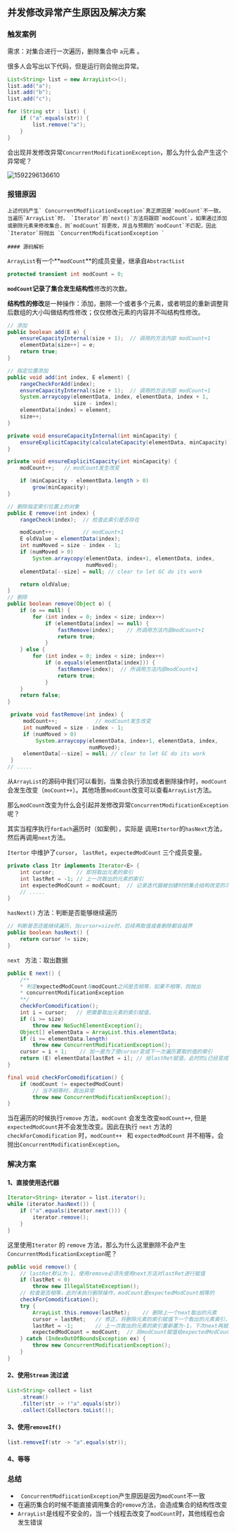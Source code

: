 ## 并发修改异常产生原因及解决方案

### 触发案例

需求：对集合进行一次遍历，删除集合中 `a`元素 。

很多人会写出以下代码，但是运行则会抛出异常。

```java
List<String> list = new ArrayList<>();
list.add("a");
list.add("b");
list.add("c");

for (String str : list) {
    if ("a".equals(str)) {
        list.remove("a");
    }
}
```

会出现并发修改异常`ConcurrentModificationException`，那么为什么会产生这个异常呢？

![1592296136610](E:\github_resp\SpringBoot-Demo\mybatis\src\main\resources\img\1592296136610.png)



### 报错原因

 	上述代码产生` ConcurrentModfiicationException`真正原因是`modCount`不一致。当遍历`ArrayList`时， `Iterator`的`next()`方法将跟踪`modCount`。如果通过添加或删除元素来修改集合，则`modCount`将更改，并且与预期的`modCount`不匹配，因此`Iterator`将抛出 `ConcurrentModificationException `

	#### 源码解析

`ArrayList`有一个**`modCount`**的成员变量，继承自` AbstractList `

```java
protected transient int modCount = 0;
```

**`modCount`**记录了集合发生**结构性**修改的次数。

**结构性的修改**是一种操作：添加，删除一个或者多个元素，或者明显的重新调整背后数组的大小叫做结构性修改；仅仅修改元素的内容并不叫结构性修改。

```java
// 添加
public boolean add(E e) {
    ensureCapacityInternal(size + 1);  // 调用的方法内部 modCount+1
    elementData[size++] = e;
    return true;
}

// 指定位置添加
public void add(int index, E element) {
    rangeCheckForAdd(index);
    ensureCapacityInternal(size + 1);  // 调用的方法内部 modCount+1
    System.arraycopy(elementData, index, elementData, index + 1,
                     size - index);
    elementData[index] = element;
    size++;
}

private void ensureCapacityInternal(int minCapacity) {
    ensureExplicitCapacity(calculateCapacity(elementData, minCapacity));
}

private void ensureExplicitCapacity(int minCapacity) {
    modCount++;   // modCount发生改变 

    if (minCapacity - elementData.length > 0)
        grow(minCapacity);
}

// 删除指定索引位置上的对象
public E remove(int index) {
    rangeCheck(index);  // 检查此索引是否存在

    modCount++; 		// modCount+1
    E oldValue = elementData(index);
    int numMoved = size - index - 1;
    if (numMoved > 0)
        System.arraycopy(elementData, index+1, elementData, index,
                         numMoved);
    elementData[--size] = null; // clear to let GC do its work

    return oldValue;
}
// 删除
public boolean remove(Object o) {
    if (o == null) {
        for (int index = 0; index < size; index++)
            if (elementData[index] == null) {
                fastRemove(index);    // 所调用方法内部modCount+1
                return true;
            }
    } else {
        for (int index = 0; index < size; index++)
            if (o.equals(elementData[index])) {
                fastRemove(index);	// 所调用方法内部modCount+1
                return true;
            }
    }
    return false;
}

 private void fastRemove(int index) {
     modCount++;			// modCount发生改变 
     int numMoved = size - index - 1;
     if (numMoved > 0)
         System.arraycopy(elementData, index+1, elementData, index,
                          numMoved);
     elementData[--size] = null; // clear to let GC do its work
 }
// .....
```

从`ArrayList`的源码中我们可以看到，当集合执行添加或者删除操作时，`modCount`会发生改变（`moCount++`）。其他场景`modCount`改变可以查看`ArrayList`方法。



那么`modCount`改变为什么会引起并发修改异常`ConcurrentModificationException`呢？

其实当程序执行`forEach`遍历时（如案例），实际是 调用`Itertor`的`hasNext`方法，然后再调用`next`方法。

`Itertor` 中维护了`cursor`， `lastRet`，`expectedModCount` 三个成员变量。

```java
private class Itr implements Iterator<E> {
    int cursor;       // 即将取出元素的索引
    int lastRet = -1; // 上一次取出的元素的索引
    int expectedModCount = modCount;  // 记录迭代器被创建时的集合结构改变的次数
	// .....
}
```

`hasNext()` 方法：判断是否能够继续遍历

```java
// 判断是否还能继续遍历，当cursor=size时，后续再取值或者删除都会越界
public boolean hasNext() {
    return cursor != size;
}
```

`next ` 方法：取出数据

```java
public E next() {
    /**
    * 判定expectedModCount与modCount之间是否相等，如果不相等，则抛出
    * concurrentModificationException
    **/
    checkForComodification();
    int i = cursor;   // 把需要取出元素的索引赋值，
    if (i >= size)
        throw new NoSuchElementException();
    Object[] elementData = ArrayList.this.elementData;
    if (i >= elementData.length)
        throw new ConcurrentModificationException();
    cursor = i + 1;    // 加一是为了使cursor变成下一次遍历要取的值的索引
    return (E) elementData[lastRet = i]; // 给lastRet赋值，此时的i已经变成了上一次取出值的索引
}

final void checkForComodification() {
    if (modCount != expectedModCount)
        // 当不相等时，跑出异常
        throw new ConcurrentModificationException();
}
```



当在遍历的时候执行`remove` 方法，`modCount` 会发生改变`modCount++`, 但是 `expectedModCount`并不会发生改变。因此在执行 `next` 方法的 `checkForComodification` 时，`modCount++ ` 和 `expectedModCount` 并不相等，会抛出`ConcurrentModificationException`。

### 解决方案

#### 1、直接使用迭代器

```java
Iterator<String> iterator = list.iterator();
while (iterator.hasNext()) {
    if ("a".equals(iterator.next())) {
        iterator.remove();
    }
}
```

这里使用`Iterator` 的 `remove` 方法，那么为什么这里删除不会产生`ConcurrentModificationException`呢？

```java
public void remove() {
    // lastRet默认为-1，使用remove必须先使用next方法对lastRet进行赋值
    if (lastRet < 0)
        throw new IllegalStateException();
    // 检查是否相等，此时未执行删除操作，modCount是expectedModCount相等的
    checkForComodification();
    try {
        ArrayList.this.remove(lastRet);    // 删除上一个next取出的元素
        cursor = lastRet;	// 修正，将删除元素的索引赋值下一个取出的元素索引，否则会错失一位
        lastRet = -1;		// 上一次取出的元素的索引重新置为-1，下次next再赋值，防止重复删除	
        expectedModCount = modCount;  // 将modCount赋值给expectedModCount，保持相等
    } catch (IndexOutOfBoundsException ex) {
        throw new ConcurrentModificationException();
    }
}
```

#### 2、使用`Stream` 流过滤

```java
List<String> collect = list
    .stream()
    .filter(str -> !"a".equals(str))
    .collect(Collectors.toList());
```

#### 3、使用`removeIf()`

```java
list.removeIf(str -> "a".equals(str));
```

#### 4、等等



### 总结

- ` ConcurrentModfiicationException`产生原因是因为`modCount`不一致
- 在遍历集合的时候不能直接调用集合的`remove`方法，会造成集合的结构性改变
- `ArrayList`是线程不安全的，当一个线程去改变了`modCount`时，其他线程也会发生错误

 




